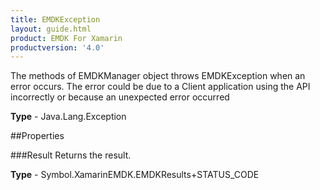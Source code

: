 ```yaml
---
title: EMDKException
layout: guide.html
product: EMDK For Xamarin 
productversion: '4.0' 
---
```

The methods of EMDKManager object throws EMDKException when an error occurs.
    The error could be due to a Client application using the API incorrectly
    or because an unexpected error occurred

**Type** - Java.Lang.Exception

##Properties

###Result
Returns the result.

**Type** - Symbol.XamarinEMDK.EMDKResults+STATUS_CODE
